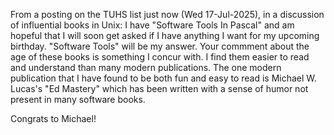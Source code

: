 
From a posting on the TUHS list just now (Wed 17-Jul-2025), in a discussion of influential books in Unix:
I have "Software Tools In Pascal" and am hopeful that I will
soon get asked if I have anything I want for my upcoming birthday. "Software
Tools" will be my answer. Your commment about the age of these books is
something I concur with. I find them easier to read and understand than many
modern publications. The one modern publication that I have found to be both
fun and easy to read is Michael W. Lucas's "Ed Mastery" which has been written
with a sense of humor not present in many software books.

Congrats to Michael!
